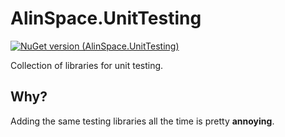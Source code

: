 # AlinSpace.UnitTesting
[![NuGet version (AlinSpace.UnitTesting)](https://img.shields.io/nuget/v/AlinSpace.UnitTesting.svg?style=flat-square)](https://www.nuget.org/packages/AlinSpace.UnitTesting/)

Collection of libraries for unit testing.

## Why?

Adding the same testing libraries all the time is pretty **annoying**.
